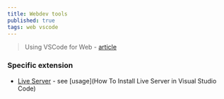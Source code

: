 ```yaml
---
title: Webdev tools
published: true
tags: web vscode
---
```

> Using VSCode for Web  - [article](https://dev.to/umeshtharukaofficial/using-vscode-for-web-development-html-css-and-javascript-1jpb)

### Specific extension

- [Live Server](https://marketplace.visualstudio.com/items?itemName=yandeu.five-server) - see [usage](How To Install Live Server in Visual Studio Code)